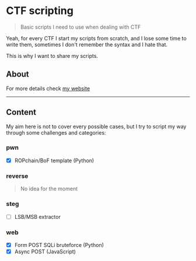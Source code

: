 # CTF scripting

> Basic scripts I need to use when dealing with CTF

Yeah, for every CTF I start my scripts from scratch, and I lose some time to write them, sometimes I don't remember the syntax and I hate that.

This is why I want to share my scripts.

## About

For more details check [my website](https://0xninja.fr)

---

## Content

My aim here is not to cover every possible cases, but I try to script my way through some challenges and categories:

### pwn

* [X] ROPchain/BoF template (Python)

### reverse

> No idea for the moment

### steg

* [ ] LSB/MSB extractor

### web

* [X] Form POST SQLi bruteforce (Python)
* [X] Async POST (JavaScript)
